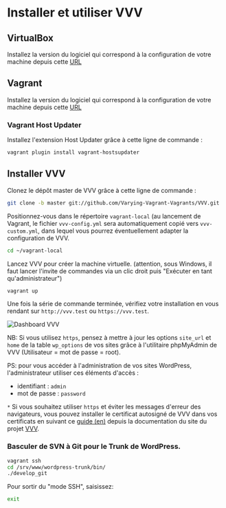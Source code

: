 # Installer et utiliser VVV

## VirtualBox

Installez la version du logiciel qui correspond à la configuration de votre machine depuis cette [URL](https://www.virtualbox.org/wiki/Downloads)

## Vagrant

Installez la version du logiciel qui correspond à la configuration de votre machine depuis cette [URL](https://www.vagrantup.com/downloads.html)

### Vagrant Host Updater

Installez l'extension Host Updater grâce à cette ligne de commande :

```bash
vagrant plugin install vagrant-hostsupdater
```

## Installer VVV

Clonez le dépôt master de VVV grâce à cette ligne de commande :

```bash
git clone -b master git://github.com/Varying-Vagrant-Vagrants/VVV.git ./vagrant-local
```

Positionnez-vous dans le répertoire `vagrant-local` (au lancement de Vagrant, le fichier `vvv-config.yml` sera automatiquement copié vers `vvv-custom.yml`, dans lequel vous pourrez éventuellement adapter la configuration de VVV.

```bash
cd ~/vagrant-local
```

Lancez VVV pour créer la machine virtuelle.
(attention, sous Windows, il faut lancer l'invite de commandes via un clic droit puis "Exécuter en tant qu'administrateur")

```bash
vagrant up
```

Une fois la série de commande terminée, vérifiez votre installation en vous rendant sur `http://vvv.test` ou `https://vvv.test`.

![Dashboard VVV](https://dl.dropboxusercontent.com/s/5w6x370wh1wc7w4/vvv.png)

NB: Si vous utilisez `https`, pensez à mettre à jour les options `site_url` et `home` de la table `wp_options` de vos sites grâce à l'utilitaire phpMyAdmin de VVV (Utilisateur = mot de passe = root).

PS:  pour vous accéder à l'administration de vos sites WordPress, l'administrateur utiliser ces éléments d'accès :

- identifiant  : `admin`
- mot de passe : `password`

`*` Si vous souhaitez utiliser `https` et éviter les messages d'erreur des navigateurs, vous pouvez installer le certificat autosigné de VVV dans vos certificats en suivant ce [guide (en)](https://varyingvagrantvagrants.org/docs/en-US/references/https/trusting-ca/) depuis la documentation du site du projet [VVV](https://varyingvagrantvagrants.org/).

### Basculer de SVN à Git pour le Trunk de WordPress.

```bash
vagrant ssh
cd /srv/www/wordpress-trunk/bin/
./develop_git
```
Pour sortir du "mode SSH", saisissez:  
```bash
exit
```
